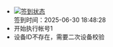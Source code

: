 - [![签到状态](https://github.com/womade/Cloud189-Actions/actions/workflows/main.yml/badge.svg?branch=main)](https://github.com/womade/Cloud189-Actions/actions/workflows/main.yml) <br> 签到时间：2025-06-30 18:48:28
- 开始执行帐号1
- 设备ID不存在，需要二次设备校验
